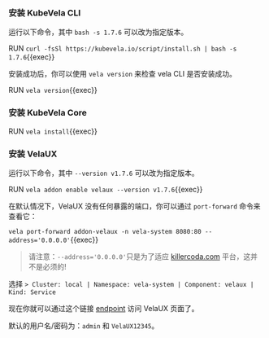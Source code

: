 ### 安装 KubeVela CLI

运行以下命令，其中 `bash -s 1.7.6` 可以改为指定版本。

RUN `curl -fsSl https://kubevela.io/script/install.sh | bash -s 1.7.6`{{exec}}

安装成功后，你可以使用 `vela version` 来检查 vela CLI 是否安装成功。

RUN `vela version`{{exec}}

### 安装 KubeVela Core

RUN `vela install`{{exec}}

### 安装 VelaUX

运行以下命令，其中 `--version v1.7.6` 可以改为指定版本。

RUN `vela addon enable velaux --version v1.7.6`{{exec}}

在默认情况下，VelaUX 没有任何暴露的端口，你可以通过 `port-forward` 命令来查看它：

`vela port-forward addon-velaux -n vela-system 8080:80 --address='0.0.0.0'`{{exec}}

> 请注意：`--address='0.0.0.0'`只是为了适应 [killercoda.com](https://github.com/killercoda/scenario-examples/blob/main/network-traffic/step1.md) 平台，这并不是必须的!

选择 `> Cluster: local | Namespace: vela-system | Component: velaux | Kind: Service`

现在你就可以通过这个链接 [endpoint]({{TRAFFIC_HOST1_8080}}) 访问 VelaUX 页面了。

默认的用户名/密码为：`admin` 和 `VelaUX12345`。
